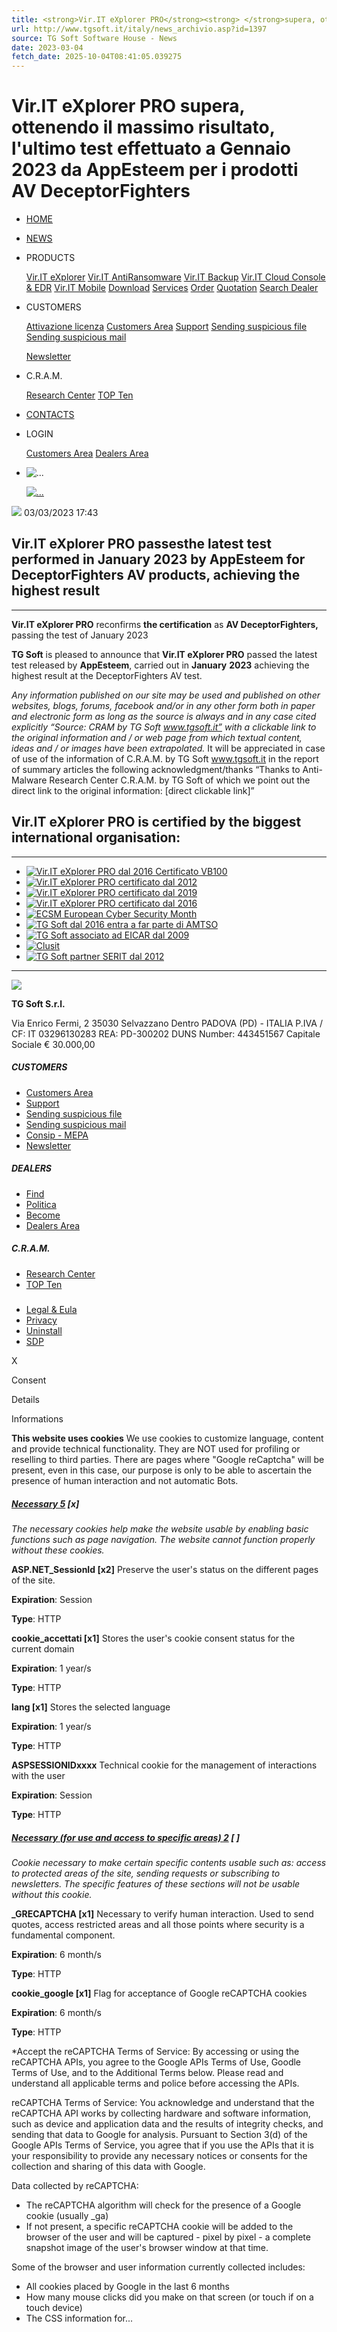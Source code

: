 ```yaml
---
title: <strong>Vir.IT eXplorer PRO</strong><strong> </strong>supera, ottenendo il massimo risultato, l'ultimo <strong>test</strong> effettuato a <strong>Gennaio 2023</strong> da <strong>AppEsteem </strong>per i <strong>prodotti AV DeceptorFighters</strong>
url: http://www.tgsoft.it/italy/news_archivio.asp?id=1397
source: TG Soft Software House - News
date: 2023-03-04
fetch_date: 2025-10-04T08:41:05.039275
---
```


# <strong>Vir.IT eXplorer PRO</strong><strong> </strong>supera, ottenendo il massimo risultato, l'ultimo <strong>test</strong> effettuato a <strong>Gennaio 2023</strong> da <strong>AppEsteem </strong>per i <strong>prodotti AV DeceptorFighters</strong>

* [HOME](/index.asp)
* [NEWS](/news/news_list.asp)
* PRODUCTS

  [Vir.IT eXplorer](/prodotti/viritexplorer.asp)
  [Vir.IT AntiRansomware](/antiransomware.asp)
  [Vir.IT Backup](/prodotti/backup.asp)
  [Vir.IT Cloud Console & EDR](/prodotti/cloudconsole_edr.asp)
  [Vir.IT Mobile](/prodotti/viritmobile.asp)
  [Download](/prodotti/download.asp)
  [Services](/prodotti/servizi.asp)
  [Order](/prodotti/order.asp)
  [Quotation](/prodotti/preventivo_step_1.asp)
  [Search Dealer](/rivenditori/rivenditori_cerca.asp)
* CUSTOMERS

  [Attivazione licenza](/clienti/attivazioneLicenza.asp)
  [Customers Area](/clienti/clienti_login.asp)
  [Support](/clienti/assistenza.asp)
  [Sending suspicious file](/clienti/inviaFile.asp)
  [Sending suspicious mail](/cram/inviaMailSospetta.asp)

  [Newsletter](/news/newsletter.asp)
* C.R.A.M.

  [Research Center](/cram.asp)
  [TOP Ten](/cram/TOP10.asp)
* [CONTACTS](/contatti.asp)

* LOGIN

  [Customers Area](../clienti/clienti_login.asp)
  [Dealers Area](../rivenditori/rivenditori_login.asp)
* ![...](/immagini/static/lang/en.png)

  [![...](/immagini/static/lang/it.png)](https://www.tgsoft.it/news/news_archivio.asp?id=1397&lang=ita&chg=1)

![](../immagini/static/mix/calendario.png)
03/03/2023
17:43

## **Vir.IT eXplorer PRO passes**the latest **test** performed in **January 2023 by AppEsteem for DeceptorFighters AV products**, achieving the highest result

---

**Vir.IT eXplorer PRO** reconfirms **the certification** as **AV DeceptorFighters,** passing the test of January 2023

**TG Soft** is pleased to announce that **Vir.IT eXplorer PRO** passed the latest test released by **AppEsteem**, carried out in **January** **2023** achieving the highest result at the DeceptorFighters AV test.

*Any information published on our site may be used and published on other websites, blogs, forums, facebook and/or in any other form both in paper and electronic form as long as the source is always and in any case cited explicitly “Source: CRAM by TG Soft www.tgsoft.it” with a clickable link to the original information and / or web page from which textual content, ideas and / or images have been extrapolated.*
It will be appreciated in case of use of the information of C.R.A.M. by TG Soft www.tgsoft.it in the report of summary articles the following acknowledgment/thanks “Thanks to Anti-Malware Research Center C.R.A.M. by TG Soft of which we point out the direct link to the original information: [direct clickable link]”

## Vir.IT eXplorer PRO is certified by the biggest international organisation:

---

* [![Vir.IT eXplorer PRO dal 2016 Certificato VB100](/immagini/static/certifications/VB100.png "Vir.IT eXplorer PRO dal 2016 Certificato VB100")](/certifications/vb100.asp)
* [![Vir.IT eXplorer PRO certificato dal 2012](/immagini/static/certifications/certified-partner-small.png "Vir.IT eXplorer PRO certificato dal 2012")](/certifications/OPSWAT.asp)
* [![Vir.IT eXplorer PRO certificato dal 2019](/immagini/static/certifications/AppEsteem_Seal_for_AV_tilted.png "Vir.IT eXplorer PRO certificato dal 2019")](/certifications/AppEsteem.asp)
* [![Vir.IT eXplorer PRO certificato dal 2016](/immagini/static/certifications/ICSA_am.png "Vir.IT eXplorer PRO certificato dal 2016")](/certifications/ICSALabs.asp)
* [![ECSM European Cyber Security Month](/immagini/static/certifications/ECSM_PNG.png "ECSM European Cyber Security Month")](/news/news_archivio.asp?id=1579)
* [![TG Soft dal 2016 entra a far parte di AMTSO](/immagini/static/certifications/amtso_MEMBER_logo_color.png "TG Soft dal 2016 entra a far parte di AMTSO")](/news/news_archivio.asp?id=724)
* [![TG Soft associato ad EICAR dal 2009](/immagini/static/certifications/eicar-small.jpg "TG Soft in associazione con EICAR dal 2009")](/news/news_archivio.asp?id=353)
* [![Clusit](/immagini/static/certifications/CLUSIT_logo.png "Clusit")](/news/news_archivio.asp?id=1182)
* [![TG Soft partner SERIT dal 2012](/immagini/static/certifications/logo_serit.png "TG Soft partner SERIT dal 2012")](/news/news_archivio.asp?id=487)

---

![](/immagini/static/mix/cookie_ko.png)

**TG Soft S.r.l.**

Via Enrico Fermi, 2
35030 Selvazzano Dentro
 PADOVA (PD) - ITALIA
P.IVA / CF: IT 03296130283
REA: PD-300202
DUNS Number: 443451567
Capitale Sociale € 30.000,00

##### CUSTOMERS

* [Customers Area](/clienti/clienti_login.asp)
* [Support](/clienti/assistenza.asp)
* [Sending suspicious file](/clienti/inviaFile.asp)
* [Sending suspicious mail](/cram/inviaMailSospetta.asp)
* [Consip - MEPA](/clienti/consipMepa.asp)
* [Newsletter](/news/newsletter.asp)

##### DEALERS

* [Find](/rivenditori/rivenditori_cerca.asp)
* [Politica](/rivenditori/politica.asp)
* [Become](/rivenditori/Rich_Listino_Riv.asp)
* [Dealers Area](/rivenditori/rivenditori_login.asp)

##### C.R.A.M.

* [Research Center](/cram.asp)
* [TOP Ten](/cram/TOP10.asp)

#####

* [Legal & Eula](/legaleula.asp)
* [Privacy](/clienti/privacy.asp)
* [Uninstall](/prodotti/uninstall.asp)
* [SDP](/sdp.asp)

X

Consent

Details

Informations

**This website uses cookies**
 We use cookies to customize language, content and provide technical functionality. They are NOT used for profiling or reselling to third parties. There are pages where "Google reCaptcha" will be present, even in this case, our purpose is only to be able to ascertain the presence of human interaction and not automatic Bots.

##### [Necessary 5](#collapseCookieOne) [x]

*The necessary cookies help make the website usable by enabling basic functions such as page navigation. The website cannot function properly without these cookies.*

**ASP.NET\_SessionId [x2]**
Preserve the user's status on the different pages of the site.

**Expiration**: Session

**Type**: HTTP

**cookie\_accettati [x1]**
Stores the user's cookie consent status for the current domain

**Expiration**: 1 year/s

**Type**: HTTP

**lang [x1]**
Stores the selected language

**Expiration**: 1 year/s

**Type**: HTTP

**ASPSESSIONIDxxxx**
Technical cookie for the management of interactions with the user

**Expiration**: Session

**Type**: HTTP

##### [Necessary (for use and access to specific areas) 2](#collapseCookieTwo) [ ]

*Cookie necessary to make certain specific contents usable such as: access to protected areas of the site, sending requests or subscribing to newsletters. The specific features of these sections will not be usable without this cookie.*

**\_GRECAPTCHA [x1]**
Necessary to verify human interaction.
Used to send quotes, access restricted areas and all those points where security is a fundamental component.

**Expiration**: 6 month/s

**Type**: HTTP

**cookie\_google [x1]**
Flag for acceptance of Google reCAPTCHA cookies

**Expiration**: 6 month/s

**Type**: HTTP

*Accept the reCAPTCHA Terms of Service:
By accessing or using the reCAPTCHA APIs, you agree to the Google APIs Terms of Use, Goodle Terms of Use, and to the Additional Terms below. Please read and understand all applicable terms and police before accessing the APIs.

reCAPTCHA Terms of Service:
You acknowledge and understand that the reCAPTCHA API works by collecting hardware and software information, such as device and application data and the results of integrity checks, and sending that data to Google for analysis. Pursuant to Section 3(d) of the Google APIs Terms of Service, you agree that if you use the APIs that it is your responsibility to provide any necessary notices or consents for the collection and sharing of this data with Google.

Data collected by reCAPTCHA:

* The reCAPTCHA algorithm will check for the presence of a Google cookie (usually \_ga)
* If not present, a specific reCAPTCHA cookie will be added to the browser of the user and will be captured - pixel by pixel - a complete snapshot image of the user's browser window at that time.

Some of the browser and user information currently collected includes:

* All cookies placed by Google in the last 6 months
* How many mouse clicks did you make on that screen (or touch if on a touch device)
* The CSS information for...